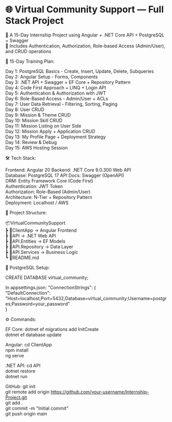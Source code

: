 # 🌐 Virtual Community Support — Full Stack Project

🚀 A 15-Day Internship Project using Angular + .NET Core API + PostgreSQL + Swagger  
🔐 Includes Authentication, Authorization, Role-based Access (Admin/User), and CRUD operations

📅 15-Day Training Plan:

Day 1: PostgreSQL Basics - Create, Insert, Update, Delete, Subqueries  
Day 2: Angular Setup - Forms, Components  
Day 3: .NET API + Swagger + EF Core + Repository Pattern  
Day 4: Code First Approach + LINQ + Login API  
Day 5: Authentication & Authorization with JWT  
Day 6: Role-Based Access - Admin/User + ACLs  
Day 7: User Data Retrieval - Filtering, Sorting, Paging  
Day 8: User CRUD  
Day 9: Mission & Theme CRUD  
Day 10: Mission Skill CRUD  
Day 11: Mission Listing on User Side  
Day 12: Mission Apply + Application CRUD  
Day 13: My Profile Page + Deployment Strategy  
Day 14: Review & Debug  
Day 15: AWS Hosting Session

🛠️ Tech Stack:

Frontend: Angular 20 
Backend: .NET Core 9.0.300 Web API  
Database: PostgreSQL 17
API Docs: Swagger (OpenAPI)  
ORM: Entity Framework Core (Code First)  
Authentication: JWT Token  
Authorization: Role-Based (Admin/User)  
Architecture: N-Tier + Repository Pattern  
Deployment: Localhost / AWS  

📁 Project Structure:

📦VirtualCommunitySupport  
┣ 📁ClientApp → Angular Frontend  
┣ 📁API → .NET Web API  
┣ 📁API.Entities → EF Models  
┣ 📁API.Repository → Data Layer  
┣ 📁API.Services → Business Logic  
┗ 📄README.md  

🐘 PostgreSQL Setup:

CREATE DATABASE virtual_community;  

In appsettings.json:
"ConnectionStrings": {  
  "DefaultConnection": "Host=localhost;Port=5432;Database=virtual_community;Username=postgres;Password=your_password"  
}

⚙️ Commands:

EF Core:
dotnet ef migrations add InitCreate  
dotnet ef database update  

Angular:
cd ClientApp  
npm install  
ng serve  

.NET API:
cd API  
dotnet restore  
dotnet run  

GitHub:
git init  
git remote add origin https://github.com/your-username/Internship-Project.git  
git add .  
git commit -m "Initial commit"  
git push origin main  
